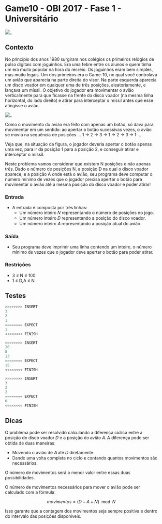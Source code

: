 # Game10 - OBI 2017 - Fase 1 - Universitário

![_](cover.jpg)

## Contexto

No princípio dos anos 1980 surgiram nos colégios os primeiros relógios de pulso digitais com joguinhos. Era uma febre entre os alunos e quem tinha um era muito popular na hora do recreio. Os joguinhos eram bem simples, mas muito legais. Um dos primeiros era o Game-10, no qual você controlava um avião que aparecia na parte direita do visor. Na parte esquerda aparecia um disco voador em qualquer uma de três posições, aleatoriamente, e lançava um míssil. O objetivo do jogador era movimentar o avião verticalmente para que ficasse na frente do disco voador (na mesma linha horizontal, do lado direito) e atirar para interceptar o míssil antes que esse atingisse o avião.

![_](figura.jpg)

Como o movimento do avião era feito com apenas um botão, só dava para movimentar em um sentido: ao apertar o botão sucessivas vezes, o avião se movia na sequência de posições ... 1 → 2 → 3 → 1 → 2 → 3 → 1 ...

Veja que, na situação da figura, o jogador deveria apertar o botão apenas uma vez, para ir da posição 1 para a posição 2, e conseguir atirar e interceptar o míssil.

Neste problema vamos considerar que existem N posições e não apenas três. Dado o número de posições N, a posição D na qual o disco voador aparece, e a posição A onde está o avião, seu programa deve computar o número mínimo de vezes que o jogador precisa apertar o botão para movimentar o avião até a mesma posição do disco voador e poder atirar!

### Entrada

- A entrada é composta por três linhas:
  - Um número inteiro 𝑁 representando o número de posições no jogo.
  - Um número inteiro 𝐷 representando a posição do disco voador.
  - Um número inteiro 𝐴 representando a posição atual do avião.

### Saída

- Seu programa deve imprimir uma linha contendo um inteiro, o número mínimo de vezes que o jogador deve apertar o botão para poder atirar.

### Restrições

- 3 ≤ N ≤ 100
- 1 ≤ D,A ≤ N

## Testes

``` py
>>>>>>>> INSERT
3
2
1
======== EXPECT
1
<<<<<<<< FINISH
```

```py
>>>>>>>> INSERT
20
8
13
======== EXPECT
15
<<<<<<<< FINISH
```

```py
>>>>>>>> INSERT
3
2
2
======== EXPECT
0
<<<<<<<< FINISH
```

## Dicas

O problema pode ser resolvido calculando a diferença cíclica entre a posição do disco voador 𝐷 e a posição do avião 𝐴. A diferença pode ser obtida de duas maneiras:

- Movendo o avião de 𝐴 até 𝐷 diretamente.
- Dando uma volta completa no ciclo e contando quantos movimentos são necessários.

O número de movimentos será o menor valor entre essas duas possibilidades.

O número de movimentos necessários para mover o avião pode ser calculado com a fórmula:

$$movimentos = (D - A + N) \mod N$$

Isso garante que a contagem dos movimentos seja sempre positiva e dentro do intervalo das posições disponíveis.
